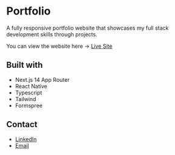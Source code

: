 # Portfolio

A fully responsive portfolio website that showcases my full stack development skills through projects.

You can view the website here → [Live Site](stellawang.netlify.app/)

## Built with

- Next.js 14 App Router
- React Native
- Typescript
- Tailwind
- Formspree

## Contact

- [LinkedIn](https://www.linkedin.com/in/stellawangg/)
- [Email](stellawang827@gmail.com)
